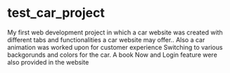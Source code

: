 # test_car_project

My first web development project in which a car website was created with different tabs and functionalities a car website may offer..
Also a car animation was worked upon for customer experience Switching to various backgorunds and colors for the car.
A book Now and Login feature were also provided in the website 

